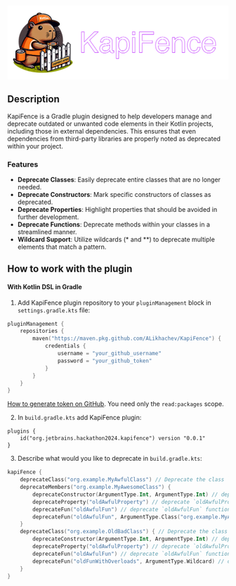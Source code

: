 ![KapiFence](logo.png)

## Description
KapiFence is a Gradle plugin designed to help developers manage and deprecate outdated or unwanted code elements in their Kotlin projects, including those in external dependencies. This ensures that even dependencies from third-party libraries are properly noted as deprecated within your project.
### Features
* **Deprecate Classes**: Easily deprecate entire classes that are no longer needed.
* **Deprecate Constructors**: Mark specific constructors of classes as deprecated.
* **Deprecate Properties**: Highlight properties that should be avoided in further development.
* **Deprecate Functions**: Deprecate methods within your classes in a streamlined manner.
* **Wildcard Support**: Utilize wildcards (* and **) to deprecate multiple elements that match a pattern.
## How to work with the plugin

#### With Kotlin DSL in Gradle

1) Add KapiFence plugin repository to your `pluginManagement` block in `settings.gradle.kts` file:

```kotlin
pluginManagement {
    repositories {
        maven("https://maven.pkg.github.com/ALikhachev/KapiFence") {
            credentials {
                username = "your_github_username"
                password = "your_github_token"
            }
        }
    }
}
```

[How to generate token on GitHub](https://docs.github.com/en/authentication/keeping-your-account-and-data-secure/managing-your-personal-access-tokens#creating-a-personal-access-token-classic). You need only the `read:packages` scope.

2) In `build.gradle.kts` add KapiFence plugin:

```koltin
plugins {
    id("org.jetbrains.hackathon2024.kapifence") version "0.0.1"
}
```

3) Describe what would you like to deprecate in `build.gradle.kts`:
```kotlin
kapiFence {
    deprecateClass("org.example.MyAwfulClass") // Deprecate the class `org.example.MyAwfulClass`
    deprecateMembers("org.example.MyAwesomeClass") {
        deprecateConstructor(ArgumentType.Int, ArgumentType.Int) // deprecate `MyAwesomeClass(int1: Int, int2: Int)` constructor
        deprecateProperty("oldAwfulProperty") // deprecate `oldAwfulProperty` property in the `org.example.MyAwesomeClass`
        deprecateFun("oldAwfulFun") // deprecate `oldAwfulFun` function with no arguments in the `org.example.MyAwesomeClass`
        deprecateFun("oldAwfulFun", ArgumentType.Class("org.example.MyAwfulClass")) // deprecate `oldAwfulFun` function overload
    }
    deprecateClass("org.example.OldBadClass") { // Deprecate the class `org.example.OldBadClass`
        deprecateConstructor(ArgumentType.Int, ArgumentType.Int) // deprecate `OldBadClass(int1: Int, int2: Int)` constructor
        deprecateProperty("oldAwfulProperty") // deprecate `oldAwfulProperty` property in the `org.example.OldBadClass`
        deprecateFun("oldAwfulFun") // deprecate `oldAwfulFun` function in the `org.example.OldBadClass`
        deprecateFun("oldFunWithOverloads", ArgumentType.Wildcard) // deprecate `oldFunWithOverloads` function with any argument type
    }
}
```